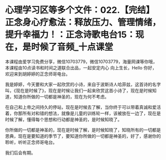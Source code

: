 # 心理学习区等多个文件：022.【完结】正念身心疗愈法：释放压力、管理情绪，提升幸福力！：正念诗歌电台15：现在，是时候了音频_十点课堂

本课程由爱学习免费分享，微信10703779，微信10703779，海量网课等你哦，本课程由10点读书和时间之道联合出品，一起安定内心 向上生长，Hello 你好，欢迎来到胡婷婷的正念师哥电台。

我是婷婷，今天要和大家一起欣赏的小诗，来自于波斯诗人哈菲兹，这首诗的名字叫，《现在是时候了》，现在是时候让我们一起来欣赏这首小诗了，现在是时候知道，知道你所做的一切都是神圣的，现在为何不考虑。

在自己和上帝之间持久的停站，现在是时候去了解，当你终于可以带着真诚和爱活着，你那所有对和错的想法，就像是儿童的训练轮一样，该被放在一边了，现在是时候了解，懂得每个思想和行动都是神圣的，是时候知晓了。

你所做的一切都是神圣的，现在是时候了解，是时候知晓了，知晓所有的一切都是恩典，现在是要知道的季节了，要知道你所做的一切都是神圣的，好了，感谢你的聆听，听听正念师哥电台。

我们后会有期。